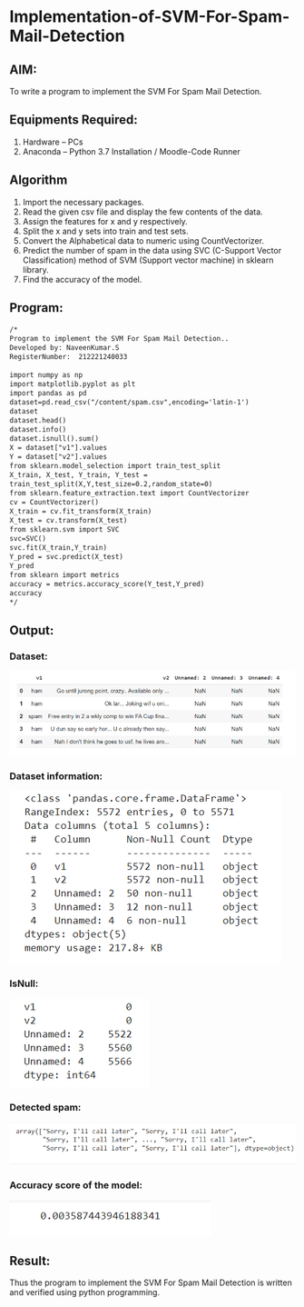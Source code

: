 # Implementation-of-SVM-For-Spam-Mail-Detection

## AIM:
To write a program to implement the SVM For Spam Mail Detection.

## Equipments Required:
1. Hardware – PCs
2. Anaconda – Python 3.7 Installation / Moodle-Code Runner

## Algorithm
1. Import the necessary packages.
2. Read the given csv file and display the few contents of the data.
3. Assign the features for x and y respectively.
4. Split the x and y sets into train and test sets.
5. Convert the Alphabetical data to numeric using CountVectorizer.
6. Predict the number of spam in the data using SVC (C-Support Vector Classification) method of SVM (Support vector machine) in sklearn library.
7. Find the accuracy of the model.

## Program:
```PY
/*
Program to implement the SVM For Spam Mail Detection..
Developed by: NaveenKumar.S
RegisterNumber:  212221240033

import numpy as np
import matplotlib.pyplot as plt
import pandas as pd
dataset=pd.read_csv("/content/spam.csv",encoding='latin-1')
dataset
dataset.head()
dataset.info()
dataset.isnull().sum()
X = dataset["v1"].values
Y = dataset["v2"].values
from sklearn.model_selection import train_test_split
X_train, X_test, Y_train, Y_test = train_test_split(X,Y,test_size=0.2,random_state=0)
from sklearn.feature_extraction.text import CountVectorizer
cv = CountVectorizer()
X_train = cv.fit_transform(X_train)
X_test = cv.transform(X_test)
from sklearn.svm import SVC
svc=SVC()
svc.fit(X_train,Y_train)
Y_pred = svc.predict(X_test)
Y_pred
from sklearn import metrics
accuracy = metrics.accuracy_score(Y_test,Y_pred)
accuracy
*/
```

## Output:
### Dataset:
![SVM For Spam Mail Detection](O1.png)
### Dataset information:
![SVM For Spam Mail Detection](O2.png)
### IsNull:
![SVM For Spam Mail Detection](O3.png)
### Detected spam:
![SVM For Spam Mail Detection](O4.png)
### Accuracy score of the model:
![SVM For Spam Mail Detection](O5.png)

## Result:
Thus the program to implement the SVM For Spam Mail Detection is written and verified using python programming.
